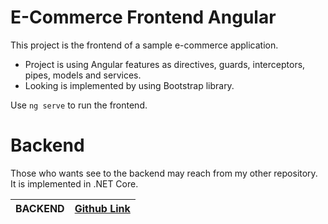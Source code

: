 # E-Commerce Frontend Angular

This project is the frontend of a sample e-commerce application.
- Project is using Angular features as directives, guards, interceptors, pipes, models and services. 
- Looking is implemented by using Bootstrap library.
 
Use `ng serve` to run the frontend.

# Backend
Those who wants see to the backend may reach from my other repository. It is implemented in .NET Core.

| BACKEND | [Github Link](https://github.com/ertugrulyilmaz99/E-Commerce-Backend-.NET-Core) |
| ------ | ------ |
